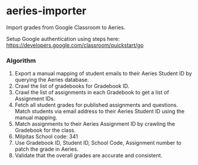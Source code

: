 # aeries-importer
Import grades from Google Classroom to Aeries.

Setup Google authentication using steps here: https://developers.google.com/classroom/quickstart/go

### Algorithm

1. Export a manual mapping of student emails to their Aeries Student ID by querying the Aeries database.
2. Crawl the list of gradebooks for Gradebook ID.
3. Crawl the list of assignments in each Gradebook to get a list of Assignment IDs.
4. Fetch all student grades for published assignments and questions.
Match students via email address to their Aeries Student ID using the manual mapping.
5. Match assignments to their Aeries Assignment ID by crawling the Gradebook for the class.
6. Milpitas School code: 341
7. Use Gradebook ID, Student ID, School Code, Assignment number to patch the grade in Aeries.
8. Validate that the overall grades are accurate and consistent.